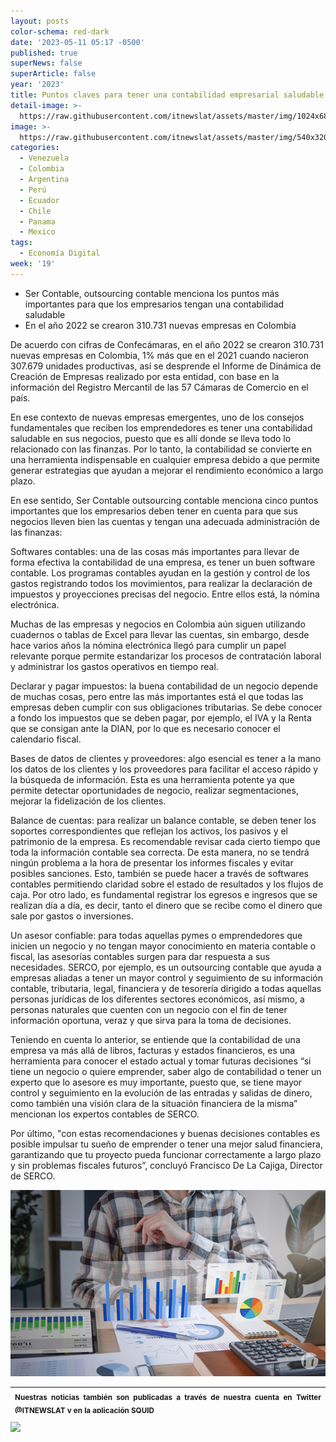```yaml
---
layout: posts
color-schema: red-dark
date: '2023-05-11 05:17 -0500'
published: true
superNews: false
superArticle: false
year: '2023'
title: Puntos claves para tener una contabilidad empresarial saludable
detail-image: >-
  https://raw.githubusercontent.com/itnewslat/assets/master/img/1024x680/Mesa-de-graficas-g.jpg
image: >-
  https://raw.githubusercontent.com/itnewslat/assets/master/img/540x320/Mesa-de-graficas-p.jpg
categories:
  - Venezuela
  - Colombia
  - Argentina
  - Perú
  - Ecuador
  - Chile
  - Panama
  - Mexico
tags:
  - Economía Digital
week: '19'
---
```

- Ser Contable, outsourcing contable menciona los puntos más importantes para que los empresarios tengan una contabilidad saludable
- En el año 2022 se crearon 310.731 nuevas empresas en Colombia

De acuerdo con cifras de Confecámaras, en el año 2022 se crearon 310.731 nuevas empresas en Colombia, 1% más que en el 2021 cuando nacieron 307.679 unidades productivas, así se desprende el Informe de Dinámica de Creación de Empresas realizado por esta entidad, con base en la información del Registro Mercantil de las 57 Cámaras de Comercio en el país.

En ese contexto de nuevas empresas emergentes, uno de los consejos fundamentales que reciben los emprendedores es tener una contabilidad saludable en sus negocios, puesto que es allí donde se lleva todo lo relacionado con las finanzas. Por lo tanto, la contabilidad se convierte en una herramienta indispensable en cualquier empresa debido a que permite generar estrategias que ayudan a mejorar el rendimiento económico a largo plazo.

En ese sentido, Ser Contable outsourcing contable menciona cinco puntos importantes que los empresarios deben tener en cuenta para que sus negocios lleven bien las cuentas y tengan una adecuada administración de las finanzas:

Softwares contables: una de las cosas más importantes para llevar de forma efectiva la contabilidad de una empresa, es tener un buen software contable. Los programas contables ayudan en la gestión y control de los gastos registrando todos los movimientos, para realizar la declaración de impuestos y proyecciones precisas del negocio. Entre ellos está, la nómina electrónica.

Muchas de las empresas y negocios en Colombia aún siguen utilizando cuadernos o tablas de Excel para llevar las cuentas, sin embargo, desde hace varios años la nómina electrónica llegó para cumplir un papel relevante porque permite estandarizar los procesos de contratación laboral y administrar los gastos operativos en tiempo real.

Declarar y pagar impuestos: la buena contabilidad de un negocio depende de muchas cosas, pero entre las más importantes está el que todas las empresas deben cumplir con sus obligaciones tributarias. Se debe conocer a fondo los impuestos que se deben pagar, por ejemplo, el IVA y la Renta que se consigan ante la DIAN, por lo que es necesario conocer el calendario fiscal.

Bases de datos de clientes y proveedores: algo esencial es tener a la mano los datos de los clientes y los proveedores para facilitar el acceso rápido y la búsqueda de información. Esta es una herramienta potente ya que permite detectar oportunidades de negocio, realizar segmentaciones, mejorar la fidelización de los clientes.

Balance de cuentas: para realizar un balance contable, se deben tener los soportes correspondientes que reflejan los activos, los pasivos y el patrimonio de la empresa. Es recomendable revisar cada cierto tiempo que toda la información contable sea correcta. De esta manera, no se tendrá ningún problema a la hora de presentar los informes fiscales y evitar posibles sanciones. Esto, también se puede hacer a través de softwares contables permitiendo claridad sobre el estado de resultados y los flujos de caja. Por otro lado, es fundamental registrar los egresos e ingresos que se realizan día a día, es decir, tanto el dinero que se recibe como el dinero que sale por gastos o inversiones.

Un asesor confiable: para todas aquellas pymes o emprendedores que inicien un negocio y no tengan mayor conocimiento en materia contable o fiscal, las asesorías contables surgen para dar respuesta a sus necesidades. SERCO, por ejemplo, es un outsourcing contable que ayuda a empresas aliadas a tener un mayor control y seguimiento de su información contable, tributaria, legal, financiera y de tesorería dirigido a todas aquellas personas jurídicas de los diferentes sectores económicos, así mismo, a personas naturales que cuenten con un negocio con el fin de tener información oportuna, veraz y que sirva para la toma de decisiones.

Teniendo en cuenta lo anterior, se entiende que la contabilidad de una empresa va más allá de libros, facturas y estados financieros, es una herramienta para conocer el estado actual y tomar futuras decisiones “si tiene un negocio o quiere emprender, saber algo de contabilidad o tener un experto que lo asesore es muy importante, puesto que, se tiene mayor control y seguimiento en la evolución de las entradas y salidas de dinero, como también una visión clara de la situación financiera de la misma” mencionan los expertos contables de SERCO.

Por último, "con estas recomendaciones y buenas decisiones contables es posible impulsar tu sueño de emprender o tener una mejor salud financiera, garantizando que tu proyecto pueda funcionar correctamente a largo plazo y sin problemas fiscales futuros”, concluyó Francisco De La Cajiga, Director de SERCO. 

![](https://raw.githubusercontent.com/itnewslat/assets/master/img/540x320/Mesa-de-graficas-p.jpg)

<table style="height: 42px;" width="569">
<tbody>
<tr>
<td style="text-align: justify;"><sub><strong>Nuestras noticias también son publicadas a través de nuestra cuenta en Twitter <a href="https://twitter.com/itnewslat?lang=es">@ITNEWSLAT</a> y en la aplicación <a href="https://squidapp.co/en/">SQUID</a></strong></sub></td>
</tr>
</tbody>
</table>
<img src="https://tracker.metricool.com/c3po.jpg?hash=56f88a41e39ab42c063cc51676587a04"/>